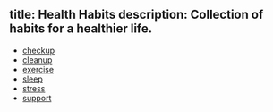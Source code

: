 title: Health Habits
description: Collection of habits for a healthier life.
---

- [checkup](./habits/checkup)
- [cleanup](./habits/cleanup)
- [exercise](./habits/exercise)
- [sleep](./habits/sleep)
- [stress](./habits/stress)
- [support](./habits/support)